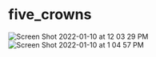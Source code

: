 # five_crowns
![Screen Shot 2022-01-10 at 12 03 29 PM](https://user-images.githubusercontent.com/54478043/148824807-ee8dcc8f-feb0-4266-bb8a-5b9f76ed07ba.png)
![Screen Shot 2022-01-10 at 1 04 57 PM](https://user-images.githubusercontent.com/54478043/148824826-75f728f0-740f-4ace-980b-94b8c948e2d8.png)
